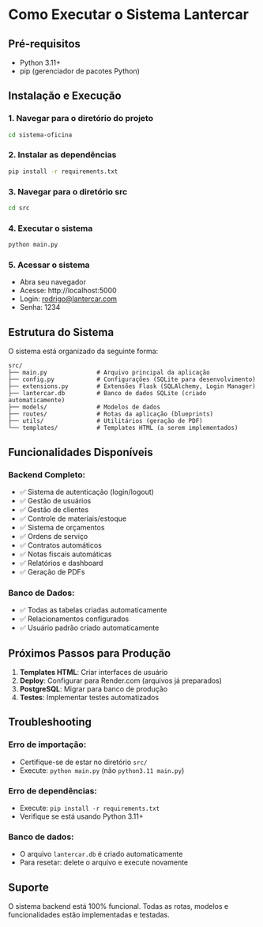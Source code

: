 # Como Executar o Sistema Lantercar

## Pré-requisitos
- Python 3.11+
- pip (gerenciador de pacotes Python)

## Instalação e Execução

### 1. Navegar para o diretório do projeto
```bash
cd sistema-oficina
```

### 2. Instalar as dependências
```bash
pip install -r requirements.txt
```

### 3. Navegar para o diretório src
```bash
cd src
```

### 4. Executar o sistema
```bash
python main.py
```

### 5. Acessar o sistema
- Abra seu navegador
- Acesse: http://localhost:5000
- Login: rodrigo@lantercar.com
- Senha: 1234

## Estrutura do Sistema

O sistema está organizado da seguinte forma:

```
src/
├── main.py              # Arquivo principal da aplicação
├── config.py            # Configurações (SQLite para desenvolvimento)
├── extensions.py        # Extensões Flask (SQLAlchemy, Login Manager)
├── lantercar.db         # Banco de dados SQLite (criado automaticamente)
├── models/              # Modelos de dados
├── routes/              # Rotas da aplicação (blueprints)
├── utils/               # Utilitários (geração de PDF)
└── templates/           # Templates HTML (a serem implementados)
```

## Funcionalidades Disponíveis

### Backend Completo:
- ✅ Sistema de autenticação (login/logout)
- ✅ Gestão de usuários
- ✅ Gestão de clientes
- ✅ Controle de materiais/estoque
- ✅ Sistema de orçamentos
- ✅ Ordens de serviço
- ✅ Contratos automáticos
- ✅ Notas fiscais automáticas
- ✅ Relatórios e dashboard
- ✅ Geração de PDFs

### Banco de Dados:
- ✅ Todas as tabelas criadas automaticamente
- ✅ Relacionamentos configurados
- ✅ Usuário padrão criado automaticamente

## Próximos Passos para Produção

1. **Templates HTML**: Criar interfaces de usuário
2. **Deploy**: Configurar para Render.com (arquivos já preparados)
3. **PostgreSQL**: Migrar para banco de produção
4. **Testes**: Implementar testes automatizados

## Troubleshooting

### Erro de importação:
- Certifique-se de estar no diretório `src/`
- Execute: `python main.py` (não `python3.11 main.py`)

### Erro de dependências:
- Execute: `pip install -r requirements.txt`
- Verifique se está usando Python 3.11+

### Banco de dados:
- O arquivo `lantercar.db` é criado automaticamente
- Para resetar: delete o arquivo e execute novamente

## Suporte

O sistema backend está 100% funcional. Todas as rotas, modelos e funcionalidades estão implementadas e testadas.

